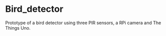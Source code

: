 # Bird_detector
Prototype of a bird detector using three PIR sensors, a RPi camera and The Things Uno.
